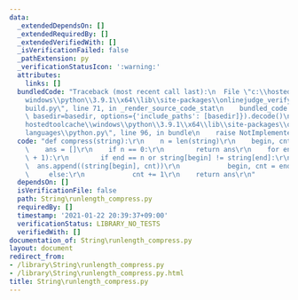 ```yaml
---
data:
  _extendedDependsOn: []
  _extendedRequiredBy: []
  _extendedVerifiedWith: []
  _isVerificationFailed: false
  _pathExtension: py
  _verificationStatusIcon: ':warning:'
  attributes:
    links: []
  bundledCode: "Traceback (most recent call last):\n  File \"c:\\hostedtoolcache\\\
    windows\\python\\3.9.1\\x64\\lib\\site-packages\\onlinejudge_verify\\documentation\\\
    build.py\", line 71, in _render_source_code_stat\n    bundled_code = language.bundle(stat.path,\
    \ basedir=basedir, options={'include_paths': [basedir]}).decode()\n  File \"c:\\\
    hostedtoolcache\\windows\\python\\3.9.1\\x64\\lib\\site-packages\\onlinejudge_verify\\\
    languages\\python.py\", line 96, in bundle\n    raise NotImplementedError\nNotImplementedError\n"
  code: "def compress(string):\r\n    n = len(string)\r\n    begin, cnt = 0, 0\r\n\
    \    ans = []\r\n    if n == 0:\r\n        return ans\r\n    for end in range(n\
    \ + 1):\r\n        if end == n or string[begin] != string[end]:\r\n          \
    \  ans.append((string[begin], cnt))\r\n            begin, cnt = end, 1\r\n   \
    \     else:\r\n            cnt += 1\r\n    return ans\r\n"
  dependsOn: []
  isVerificationFile: false
  path: String\runlength_compress.py
  requiredBy: []
  timestamp: '2021-01-22 20:39:37+09:00'
  verificationStatus: LIBRARY_NO_TESTS
  verifiedWith: []
documentation_of: String\runlength_compress.py
layout: document
redirect_from:
- /library\String\runlength_compress.py
- /library\String\runlength_compress.py.html
title: String\runlength_compress.py
---
```

